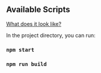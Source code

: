 ## Available Scripts

[What does it look like?](https://noricv.netlify.app/)

In the project directory, you can run:
### `npm start`

### `npm run build`
